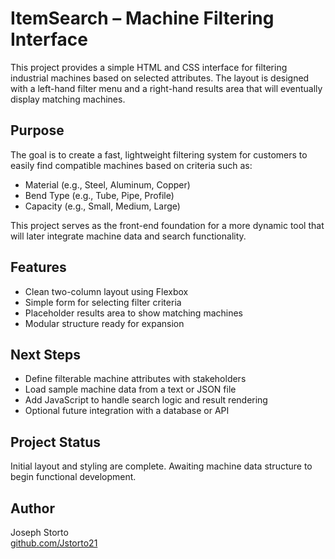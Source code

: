 # ItemSearch – Machine Filtering Interface

This project provides a simple HTML and CSS interface for filtering industrial machines based on selected attributes. The layout is designed with a left-hand filter menu and a right-hand results area that will eventually display matching machines.

## Purpose

The goal is to create a fast, lightweight filtering system for customers to easily find compatible machines based on criteria such as:

- Material (e.g., Steel, Aluminum, Copper)
- Bend Type (e.g., Tube, Pipe, Profile)
- Capacity (e.g., Small, Medium, Large)

This project serves as the front-end foundation for a more dynamic tool that will later integrate machine data and search functionality.

## Features

- Clean two-column layout using Flexbox
- Simple form for selecting filter criteria
- Placeholder results area to show matching machines
- Modular structure ready for expansion

## Next Steps

- Define filterable machine attributes with stakeholders
- Load sample machine data from a text or JSON file
- Add JavaScript to handle search logic and result rendering
- Optional future integration with a database or API

## Project Status

Initial layout and styling are complete. Awaiting machine data structure to begin functional development.

## Author

Joseph Storto  
[github.com/Jstorto21](https://github.com/Jstorto21)
